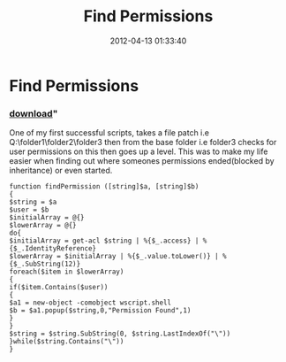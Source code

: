 ﻿---
pid:            3352
parent:         0
children:       
poster:         Daniel Jeyes
title:          Find Permissions
date:           2012-04-13 01:33:40
format:         posh
---

# Find Permissions

### [download](3352.ps1)"

One of my first successful scripts, takes a file patch i.e Q:\folder1\folder2\folder3 then from the base folder i.e folder3 checks for user permissions on this then goes up a level. This was to make my life easier when finding out where someones permissions ended(blocked by inheritance) or even started.

```posh
function findPermission ([string]$a, [string]$b)
{
$string = $a
$user = $b
$initialArray = @{}
$lowerArray = @{}
do{
$initialArray = get-acl $string | %{$_.access} | %{$_.IdentityReference}
$lowerArray = $initialArray | %{$_.value.toLower()} | %{$_.SubString(12)}
foreach($item in $lowerArray)
{
if($item.Contains($user))
{
$a1 = new-object -comobject wscript.shell
$b = $a1.popup($string,0,"Permission Found",1)
}
}
$string = $string.SubString(0, $string.LastIndexOf("\"))
}while($string.Contains("\"))
}

```
